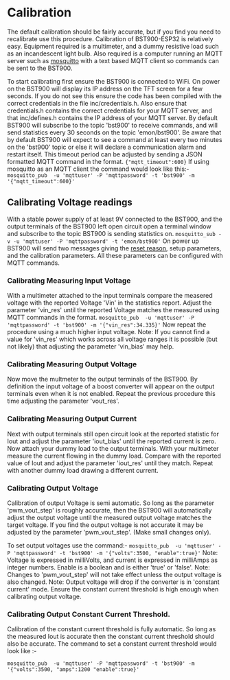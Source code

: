# Calibration
The default calibration should be fairly accurate, but if you find you need to recalibrate use this procedure.
Calibration of BST900-ESP32 is relatively easy. Equipment required is a multimeter, and a dummy resistive load
 such as an incandescent light bulb. Also required is a computer running an MQTT server such as [mosquitto](https://mosquitto.org/)
 with a text based MQTT client so commands can be sent to the BST900.
 
 To start calibrating first ensure the BST900 is connected to WiFi. On power on the BST900 will display its IP address on the TFT
  screen for a few seconds. If you do not see this ensure the code has been compiled with the correct credentials in the file 
  inc/credentials.h. Also ensure that credentials.h contains the correct credentials for your MQTT server, and that inc/defines.h contains 
  the IP address of your MQTT server. By default BST900 will subscribe to the topic 'bst900' to receive commands, and will send
   statistics every 30 seconds on the topic 'emon/bst900'.  Be aware that by default BST900 will expect to see a command at least every 
    two minutes on the 'bst900' topic or else it will declare a communication alarm and restart itself. This timeout period can 
    be adjusted by sending a JSON formatted MQTT command in the format.
    ```{"mqtt_timeout":600}```
If using mosquitto as an MQTT client the command would look like this:-
```mosquitto_pub  -u 'mqttuser' -P 'mqttpassword' -t 'bst900' -m '{"mqtt_timeout":600}'```
  
 
## Calibrating Voltage readings
 With a stable power supply of at least 9V connected to the BST900, and the output terminals of the BST900
  left open circuit open a terminal window and subscribe to the topic BST900 is sending statistics on.
  ```mosquitto_sub -v -u 'mqttuser' -P 'mqttpassword' -t 'emon/bst900'```
  On power up BST900 will send two messages giving the [reset reason](https://github.com/espressif/arduino-esp32/blob/master/libraries/ESP32/examples/ResetReason/ResetReason.ino), setup parameters, and 
  the calibration parameters. All these parameters can be configured with MQTT commands.
  
 
  
### Calibrating Measuring Input Voltage
  With a multimeter attached to the input terminals compare the measered voltage with the reported Voltage 'Vin' in the statistics report.
  Adjust the parameter 'vin_res' until the reported Voltage matches the measured using MQTT commands in the format.
  ```mosquitto_pub  -u 'mqttuser' -P 'mqttpassword' -t 'bst900' -m '{"vin_res":34.335}'```
  Now repeat the procedure using a much higher input voltage.
  Note: If you cannot find a value for 'vin_res' which works across all voltage ranges it is possible (but not likely) that adjusting the 
  parameter 'vin_bias' may help.
  
### Calibrating Measuring Output Voltage
  Now move the multmeter to the output terminals of the BST900. By definition the input voltage of a boost converter will appear on the output terminals even when it is not enabled.
  Repeat the previous procedure this time adjusting the parameter 'vout_res'.
  
### Calibrating Measuring Output Current
  Next with output terminals still open circuit look at the reported statistic for Iout and adjust the parameter 'iout_bias' until the reported current is zero.
  Now attach your dummy load to the output terminals. With your multimeter measure the current flowing in the dummy load.
  Compare with the reported value of Iout and adjust the parameter 'iout_res' until they match.  Repeat with another dummy load drawing a different current.
  
  
### Calibrating Output Voltage
  Calibration of output Voltage is semi automatic. So long as the parameter 'pwm_vout_step' is roughly accurate, then the BST900 will
   automatically adjust the output voltage until the measured output voltage matches the target voltage. If you find the output voltage
    is not accurate it may be adjusted by the parameter 'pwm_vout_step'. (Make small changes only).
    
  To set output voltages use the command:-
  ```mosquitto_pub  -u 'mqttuser' -P 'mqttpassword' -t 'bst900' -m '{"volts":3500, "enable":true}'```
  Note: Voltage is expressed in milliVolts, and current is expressed in milliAmps as integer numbers. Enable is a boolean and is either 
  'true' or 'false'.
  Note: Changes to 'pwm_vout_step' will not take effect unless the output voltage is also changed.
  Note: Output voltage will drop if the converter is in 'constant current' mode. Ensure the constant current threshold is high enough when
   calibrating output voltage.
  
### Calibrating Output Constant Current Threshold.
  Calibration of the constant current threshold is fully automatic.
  So long as the measured Iout is accurate then the constant current threshold should also be accurate.
  The command to set a constant current threshold would look like :-
  
  ```mosquitto_pub  -u 'mqttuser' -P 'mqttpassword' -t 'bst900' -m '{"volts":3500, "amps":1200 "enable":true}'```
  
